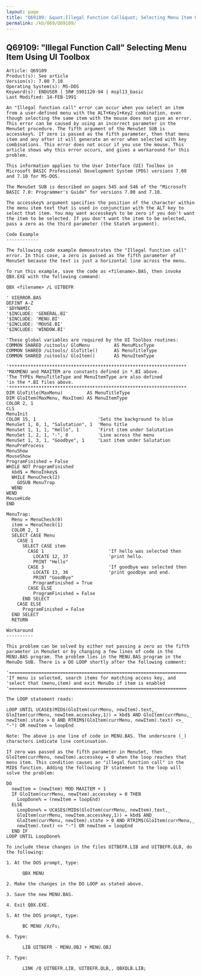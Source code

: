 ```yaml
---
layout: page
title: "Q69109: &quot;Illegal Function Call&quot; Selecting Menu Item Using UI Toolbox"
permalink: /kb/069/Q69109/
---
```


## Q69109: &quot;Illegal Function Call&quot; Selecting Menu Item Using UI Toolbox

	Article: Q69109
	Product(s): See article
	Version(s): 7.00 7.10
	Operating System(s): MS-DOS
	Keyword(s): ENDUSER | SR# S901120-94 | mspl13_basic
	Last Modified: 14-FEB-1991
	
	An "Illegal function call" error can occur when you select an item
	from a user-defined menu with the ALT+Key1+Key2 combination, even
	though selecting the same item with the mouse does not give an error.
	This error can be caused by using an incorrect parameter in the
	MenuSet procedure. The fifth argument of the MenuSet SUB is
	accesskey%. If zero is passed as the fifth parameter, then that menu
	item and any after it will generate an error when selected with key
	combinations. This error does not occur if you use the mouse. This
	article shows why this error occurs, and gives a workaround for this
	problem.
	
	This information applies to the User Interface (UI) Toolbox in
	Microsoft BASIC Professional Development System (PDS) versions 7.00
	and 7.10 for MS-DOS.
	
	The MenuSet SUB is described on pages 545 and 546 of the "Microsoft
	BASIC 7.0: Programmer's Guide" for versions 7.00 and 7.10.
	
	The accesskey% argument specifies the position of the character within
	the menu item text that is used in conjunction with the ALT key to
	select that item. You may want accesskey% to be zero if you don't want
	the item to be selected. If you don't want the item to be selected,
	pass a zero as the third parameter (the State% argument).
	
	Code Example
	------------
	
	The following code example demonstrates the "Illegal function call"
	error. In this case, a zero is passed as the fifth parameter of
	MenuSet because the text is just a horizontal line across the menu.
	
	To run this example, save the code as <filename>.BAS, then invoke
	QBX.EXE with the following command:
	
	QBX <filename> /L UITBEFR
	
	' UIERROR.BAS
	DEFINT A-Z
	'$DYNAMIC
	'$INCLUDE: 'GENERAL.BI'
	'$INCLUDE: 'MENU.BI'
	'$INCLUDE: 'MOUSE.BI'
	'$INCLUDE: 'WINDOW.BI'
	
	'These global variables are required by the UI Toolbox routines:
	COMMON SHARED /uitools/ GloMenu         AS MenuMiscType
	COMMON SHARED /uitools/ GloTitle()      AS MenuTitleType
	COMMON SHARED /uitools/ GloItem()       AS MenuItemType
	
	'******************************************************************
	'MAXMENU and MAXITEM are constants defined in *.BI above.
	'The TYPEs MenuTitleType and MenuItemType are also defined
	'in the *.BI files above.
	'******************************************************************
	DIM GloTitle(MaxMenu)         AS MenuTitleType
	DIM GloItem(MaxMenu, MaxItem) AS MenuItemType
	COLOR 2, 1
	CLS
	MenuInit
	COLOR 15, 1                       'Sets the background to blue
	MenuSet 1, 0, 1, "Salutation", 1  'Menu title
	MenuSet 1, 1, 1, "Hello", 1       'First item under Salutation
	MenuSet 1, 2, 1, "-", 0           'Line across the menu
	MenuSet 1, 3, 1, "Goodbye", 1     'Last item under Salutation
	MenuPreProcess
	MenuShow
	MouseShow
	ProgramFinished = False
	WHILE NOT ProgramFinished
	  kbd$ = MenuInkey$
	  WHILE MenuCheck(2)
	    GOSUB MenuTrap
	  WEND
	WEND
	MouseHide
	END
	
	MenuTrap:
	  Menu = MenuCheck(0)
	  item = MenuCheck(1)
	  COLOR 2, 1
	  SELECT CASE Menu
	    CASE 1
	      SELECT CASE item
	        CASE 1                        'If hello was selected then
	          LOCATE 12, 37               'print hello.
	          PRINT "Hello"
	        CASE 3                        'If goodbye was selected then
	          LOCATE 13, 36               'print goodbye and end.
	          PRINT "GoodBye"
	          ProgramFinished = True
	        CASE ELSE
	          ProgramFinished = False
	      END SELECT
	    CASE ELSE
	      ProgramFinished = False
	  END SELECT
	  RETURN
	
	Workaround
	----------
	
	This problem can be solved by either not passing a zero as the fifth
	parameter in MenuSet or by changing a few lines of code in the
	MENU.BAS program. The problem lies in the MENU.BAS program in the
	MenuDo SUB. There is a DO LOOP shortly after the following comment:
	
	'==================================================================
	'If menu is selected, search items for matching access key, and
	'select that (menu,item) and exit MenuDo if item is enabled
	'==================================================================
	
	The LOOP statement reads:
	
	LOOP UNTIL UCASE$(MID$(GloItem(currMenu, newItem).text,_
	GloItem(currMenu, newItem.accesskey,1)) = kbd$ AND GloItem(currMenu,_
	newItem).state > 0 AND RTRIM$(GloItem(currMenu, newItem).text) <>_
	"-") OR newItem = loopEnd
	
	Note: The above is one line of code in MENU.BAS. The underscore (_)
	characters indicate line continuation.
	
	If zero was passed as the fifth parameter in MenuSet, then
	GloItem(currMenu, newItem).accesskey = 0 when the loop reaches that
	menu item. This condition causes an "illegal function call" in the
	MID$ function. Adding the following IF statement to the loop will
	solve the problem:
	
	DO
	  newItem = (newItem) MOD MAXITEM + 1
	  IF GloItem(currMenu, newItem).accesskey = 0 THEN
	    LoopDone% = (newItem = loopEnd)
	  ELSE
	    LoopDone% = UCASE$(MID$(GloItem(currMenu, newItem).text,_
	    GloItem(currMenu, newItem.accesskey,1)) = kbd$ AND_
	    GloItem(currMenu, newItem).state > 0 AND RTRIM$(GloItem(currMenu,_
	    newItem).text) <> "-") OR newItem = loopEnd
	  END IF
	LOOP UNTIL LoopDone%
	
	To include these changes in the files UITBEFR.LIB and UITBEFR.QLB, do
	the following:
	
	1. At the DOS prompt, type:
	
	      QBX MENU
	
	2. Make the changes in the DO LOOP as stated above.
	
	3. Save the new MENU.BAS.
	
	4. Exit QBX.EXE.
	
	5. At the DOS prompt, type:
	
	      BC MENU /X/Fs;
	
	6. Type:
	
	      LIB UITBEFR - MENU.OBJ + MENU.OBJ
	
	7. Type:
	
	      LINK /Q UITBEFR.LIB, UITBEFR.QLB,, QBXQLB.LIB;
